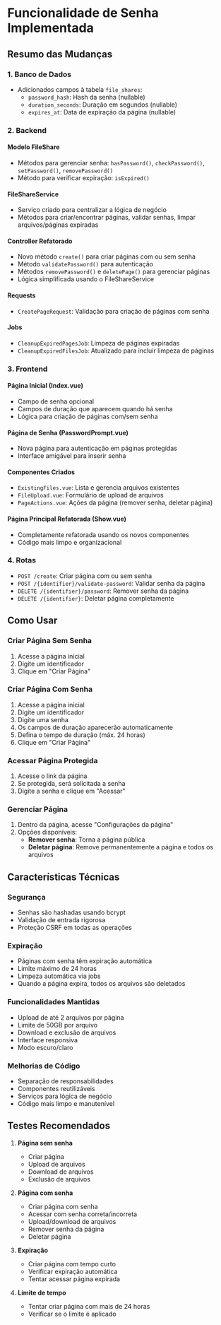 # Funcionalidade de Senha Implementada

## Resumo das Mudanças

### 1. **Banco de Dados**
- Adicionados campos à tabela `file_shares`:
  - `password_hash`: Hash da senha (nullable)
  - `duration_seconds`: Duração em segundos (nullable)
  - `expires_at`: Data de expiração da página (nullable)

### 2. **Backend**

#### Modelo FileShare
- Métodos para gerenciar senha: `hasPassword()`, `checkPassword()`, `setPassword()`, `removePassword()`
- Método para verificar expiração: `isExpired()`

#### FileShareService
- Serviço criado para centralizar a lógica de negócio
- Métodos para criar/encontrar páginas, validar senhas, limpar arquivos/páginas expiradas

#### Controller Refatorado
- Novo método `create()` para criar páginas com ou sem senha
- Método `validatePassword()` para autenticação
- Métodos `removePassword()` e `deletePage()` para gerenciar páginas
- Lógica simplificada usando o FileShareService

#### Requests
- `CreatePageRequest`: Validação para criação de páginas com senha

#### Jobs
- `CleanupExpiredPagesJob`: Limpeza de páginas expiradas
- `CleanupExpiredFilesJob`: Atualizado para incluir limpeza de páginas

### 3. **Frontend**

#### Página Inicial (Index.vue)
- Campo de senha opcional
- Campos de duração que aparecem quando há senha
- Lógica para criação de páginas com/sem senha

#### Página de Senha (PasswordPrompt.vue)
- Nova página para autenticação em páginas protegidas
- Interface amigável para inserir senha

#### Componentes Criados
- `ExistingFiles.vue`: Lista e gerencia arquivos existentes
- `FileUpload.vue`: Formulário de upload de arquivos
- `PageActions.vue`: Ações da página (remover senha, deletar página)

#### Página Principal Refatorada (Show.vue)
- Completamente refatorada usando os novos componentes
- Código mais limpo e organizacional

### 4. **Rotas**
- `POST /create`: Criar página com ou sem senha
- `POST /{identifier}/validate-password`: Validar senha da página
- `DELETE /{identifier}/password`: Remover senha da página
- `DELETE /{identifier}`: Deletar página completamente

## Como Usar

### Criar Página Sem Senha
1. Acesse a página inicial
2. Digite um identificador
3. Clique em "Criar Página"

### Criar Página Com Senha
1. Acesse a página inicial
2. Digite um identificador
3. Digite uma senha
4. Os campos de duração aparecerão automaticamente
5. Defina o tempo de duração (máx. 24 horas)
6. Clique em "Criar Página"

### Acessar Página Protegida
1. Acesse o link da página
2. Se protegida, será solicitada a senha
3. Digite a senha e clique em "Acessar"

### Gerenciar Página
1. Dentro da página, acesse "Configurações da página"
2. Opções disponíveis:
   - **Remover senha**: Torna a página pública
   - **Deletar página**: Remove permanentemente a página e todos os arquivos

## Características Técnicas

### Segurança
- Senhas são hashadas usando bcrypt
- Validação de entrada rigorosa
- Proteção CSRF em todas as operações

### Expiração
- Páginas com senha têm expiração automática
- Limite máximo de 24 horas
- Limpeza automática via jobs
- Quando a página expira, todos os arquivos são deletados

### Funcionalidades Mantidas
- Upload de até 2 arquivos por página
- Limite de 50GB por arquivo
- Download e exclusão de arquivos
- Interface responsiva
- Modo escuro/claro

### Melhorias de Código
- Separação de responsabilidades
- Componentes reutilizáveis
- Serviços para lógica de negócio
- Código mais limpo e manutenível

## Testes Recomendados

1. **Página sem senha**
   - Criar página
   - Upload de arquivos
   - Download de arquivos
   - Exclusão de arquivos

2. **Página com senha**
   - Criar página com senha
   - Acessar com senha correta/incorreta
   - Upload/download de arquivos
   - Remover senha da página
   - Deletar página

3. **Expiração**
   - Criar página com tempo curto
   - Verificar expiração automática
   - Tentar acessar página expirada

4. **Limite de tempo**
   - Tentar criar página com mais de 24 horas
   - Verificar se o limite é aplicado
